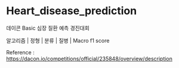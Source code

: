 # Heart_disease_prediction

 데이콘 Basic 심장 질환 예측 경진대회
 
 알고리즘 | 정형 | 분류 | 질병 | Macro f1 score
 
 Reference : https://dacon.io/competitions/official/235848/overview/description
